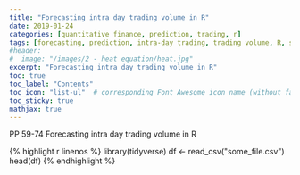 ```yaml
---
title: "Forecasting intra day trading volume in R"
date: 2019-01-24
categories: [quantitative finance, prediction, trading, r]
tags: [forecasting, prediction, intra-day trading, trading volume, R, statistics]
#header:
#  image: "/images/2 - heat equation/heat.jpg"
excerpt: "Forecasting intra day trading volume in R"
toc: true
toc_label: "Contents"
toc_icon: "list-ul"  # corresponding Font Awesome icon name (without fa prefix
toc_sticky: true
mathjax: true
---
```

PP 59-74 Forecasting intra day trading volume in R


{% highlight r linenos %}
library(tidyverse)
df <- read_csv("some_file.csv")
head(df)
{% endhighlight %}
